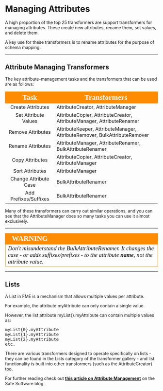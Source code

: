 # Managing Attributes #
A high proportion of the top 25 transformers are support transformers for managing attributes. These create new attributes, rename them, set values, and delete them.

A key use for these transformers is to rename attributes for the purpose of schema mapping.

---

## Attribute Managing Transformers ##

The key attribute-management tasks and the transformers that can be used are as follows:


<table style="border-spacing: 0px">
<tr>
<th style="vertical-align:middle;background-color:darkorange;border: 2px solid darkorange">
<span style="color:white;font-size:x-large;font-weight: bold;font-family:serif">Task</span></th>
<th style="vertical-align:middle;background-color:darkorange;border: 2px solid darkorange">
<span style="color:white;font-size:x-large;font-weight: bold;font-family:serif">Transformers</th>
</tr>
<tr><td style="text-align:center">Create Attributes</td><td>AttributeCreator, AttributeManager</td></tr>
<tr><td style="text-align:center">Set Attribute Values</td><td>AttributeCopier, AttributeCreator, AttributeManager, AttributeRenamer</td></tr>
<tr><td style="text-align:center">Remove Attributes</td><td>AttributeKeeper, AttributeManager, AttributeRemover, BulkAttributeRemover</td></tr>
<tr><td style="text-align:center">Rename Attributes</td><td>AttributeManager, AttributeRenamer, BulkAttributeRenamer</td></tr>
<tr><td style="text-align:center">Copy Attributes</td><td>AttributeCopier, AttributeCreator, AttributeManager</td></tr>
<tr><td style="text-align:center">Sort Attributes</td><td>AttributeManager</td></tr>
<tr><td style="text-align:center">Change Attribute Case</td><td>BulkAttributeRenamer</td></tr>
<tr><td style="text-align:center">Add Prefixes/Suffixes</td><td>BulkAttributeRenamer</td></tr>
</table>

Many of these transformers can carry out similar operations, and you can see that the AttributeManager does so many tasks you can use it almost exclusively. 

---

<!--Warning Section--> 

<table style="border-spacing: 0px">
<tr>
<td style="vertical-align:middle;background-color:darkorange;border: 2px solid darkorange">
<i class="fa fa-exclamation-triangle fa-lg fa-pull-left fa-fw" style="color:white;padding-right: 12px;vertical-align:text-top"></i>
<span style="color:white;font-size:x-large;font-weight: bold;font-family:serif">WARNING</span>
</td>
</tr>

<tr>
<td style="border: 1px solid darkorange">
<span style="font-family:serif; font-style:italic; font-size:larger">
Don't misunderstand the BulkAttributeRenamer. It changes the case - or adds suffixes/prefixes - to the attribute <strong>name</strong>, not the attribute value.
</span>
</td>
</tr>
</table>

---

## Lists ##
A List in FME is a mechanism that allows multiple values per attribute.

For example, the attribute myAttribute can only contain a single value.

However, the list attribute myList{}.myAttribute can contain multiple values as:

<pre>
myList{0}.myAttribute
myList{1}.myAttribute
myList{2}.myAttribute
etc.
</pre>

There are various transformers designed to operate specifically on lists - they can be found in the Lists category of the transformer gallery - and list functionality is built into other transformers (such as the AttributeCreator) too.

For further reading check out **[this article on Attribute Management](https://blog.safe.com/2015/11/fmeevangelist141/)** on the Safe Software blog.
